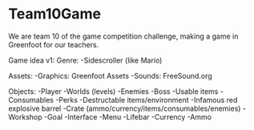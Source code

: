 # Team10Game
We are team 10 of the game competition challenge, making a game in Greenfoot for our teachers.

Game idea v1:
Genre:
-Sidescroller (like Mario)

Assets:
-Graphics:	Greenfoot Assets
-Sounds:	FreeSound.org

Objects:
-Player
-Worlds (levels)
-Enemies
  -Boss
-Usable items
  -Consumables
  -Perks
-Destructable items/environment
	-Infamous red explosive barrel
	-Crate (ammo/currency/items/consumables/enemies)
-Workshop
-Goal
-Interface
	-Menu
	-Lifebar
	-Currency
	-Ammo
